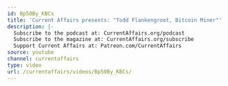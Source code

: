 ```yaml
---
id: Bp50By_KBCs
title: 'Current Affairs presents: "Todd Flankengroot, Bitcoin Miner"'
description: |-
  Subscribe to the podcast at: CurrentAffairs.org/podcast
  Subscribe to the magazine at: CurrentAffairs.org/subscribe
  Support Current Affairs at: Patreon.com/CurrentAffairs
source: youtube
channel: currentaffairs
type: video
url: /currentaffairs/videos/Bp50By_KBCs/
---
```

